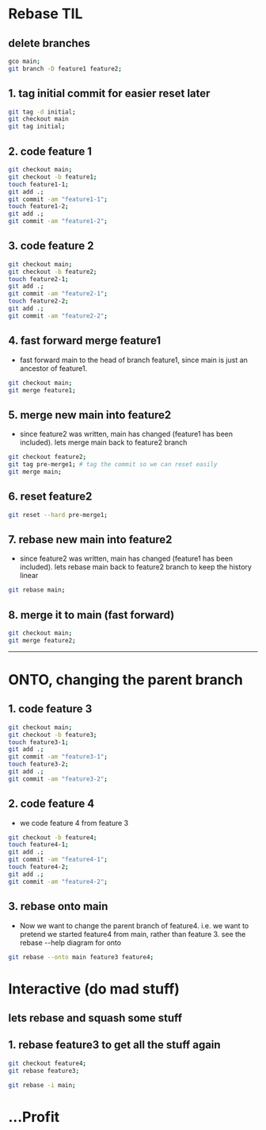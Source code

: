 # Rebase TIL

## delete branches
``` bash
gco main;
git branch -D feature1 feature2;
```




## 1. tag initial commit for easier reset later
``` bash
git tag -d initial;
git checkout main
git tag initial;
```

## 2. code feature 1
``` bash
git checkout main;
git checkout -b feature1;
touch feature1-1;
git add .; 
git commit -am "feature1-1";
touch feature1-2;
git add .; 
git commit -am "feature1-2";
```
## 3. code feature 2
``` bash
git checkout main;
git checkout -b feature2;
touch feature2-1;
git add .; 
git commit -am "feature2-1";
touch feature2-2;
git add .; 
git commit -am "feature2-2";
```

## 4. fast forward merge feature1
- fast forward main to the head of branch feature1, since main is just an ancestor of feature1. 
``` bash
git checkout main;
git merge feature1;
```

## 5. merge new main into feature2
- since feature2 was written, main has changed (feature1 has been included). lets merge main back to feature2 branch
``` bash
git checkout feature2;
git tag pre-merge1; # tag the commit so we can reset easily
git merge main;
```

## 6. reset feature2
``` bash
git reset --hard pre-merge1;
```

## 7. rebase new main into feature2
- since feature2 was written, main has changed (feature1 has been included). lets rebase main back to feature2 branch to keep the history linear
``` bash
git rebase main;
```

## 8. merge it to main (fast forward)
``` bash
git checkout main;
git merge feature2;
```


---


# ONTO, changing the parent branch


## 1. code feature 3
``` bash
git checkout main;
git checkout -b feature3;
touch feature3-1;
git add .; 
git commit -am "feature3-1";
touch feature3-2;
git add .; 
git commit -am "feature3-2";
```

## 2. code feature 4
- we code feature 4 from feature 3
``` bash
git checkout -b feature4;
touch feature4-1;
git add .; 
git commit -am "feature4-1";
touch feature4-2;
git add .; 
git commit -am "feature4-2";
```

## 3. rebase onto main
- Now we want to change the parent branch of feature4. i.e. we want to pretend we started feature4 from main, rather than feature 3. see the rebase --help diagram for onto
``` bash
git rebase --onto main feature3 feature4;
```


# Interactive (do mad stuff)
## lets rebase and squash some stuff
## 1. rebase feature3 to get all the stuff again
``` bash
git checkout feature4;
git rebase feature3;

git rebase -i main;
```

# ...Profit